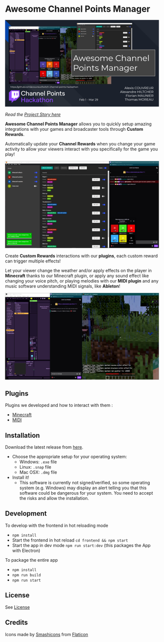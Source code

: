# Awesome Channel Points Manager

![](./docs/slide.png)

_Read the [Project Story here](./STORY.md)_

**Awesome Channel Points Manager** allows you to quickly setup amazing integrations with your games and broadcaster tools through **Custom Rewards**.

Automatically update your **Channel Rewards** when you change your game activity to allow your viewers interact with you specifically for the game you play!

![](./docs/manage_rewards.png)

Create **Custom Rewards** interactions with our **plugins**, each custom reward can trigger multiple effects!

Let your viewer change the weather and/or apply effects on the player in **Minecraft** thanks to our Minecraft plugin, or apply any sound effect like changing your voice pitch, or playing melodies with our **MIDI plugin** and any music software understanding MIDI signals, like **Ableton**!

![](./docs/demo.png)

## Plugins

Plugins we developed and how to interact with them :

- [Minecraft](./docs/plugins/Minecraft.md)
- [MIDI](./docs/plugins/MIDI.md)

## Installation

Download the latest release from [here](https://github.com/acouvreur/twitch-channel-points-hackathon/releases).

- Choose the appropriate setup for your operating system:
  - Windows: `.exe` file
  - Linux: `.snap` file
  - Mac OSX: `.dmg` file
- Install it!
  - This software is currently not signed/verified, so some operating system (e.g. Windows) may display an alert telling you that this software could be dangerous for your system. You need to accept the risks and allow the installation.

## Development

To develop with the frontend in hot reloading mode

- `npm install`
- Start the frontend in hot reload `cd frontend && npm start`
- Start the app in dev mode `npm run start:dev` (this packages the App with Electron)

To package the entire app

- `npm install`
- `npm run build`
- `npm run start`

## License

See [License](LICENSE)

## Credits

Icons made by [Smashicons](https://www.flaticon.com/authors/smashicons) from [Flaticon](http://www.flaticon.com)
